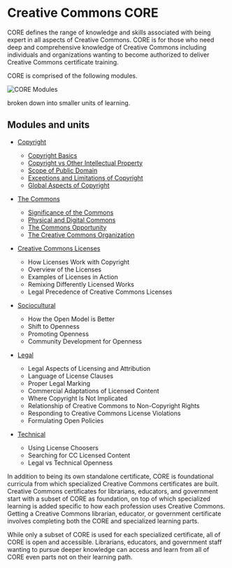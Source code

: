 # Creative Commons CORE

CORE defines the range of knowledge and skills associated with being expert in all aspects of Creative Commons. CORE is for those who need deep and comprehensive knowledge of Creative Commons including individuals and organizations wanting to become authorized to deliver Creative Commons certificate training. 

CORE is comprised of the following modules.

![CORE Modules](https://github.com/creativecommons/cc-cert-map/blob/master/images/commons/CORE6.jpg "CORE Modules")

broken down into smaller units of learning.

## Modules and units

* [Copyright](copyright/index.md)
  * [Copyright Basics](copyright/basics.md)
  * [Copyright vs Other Intellectual Property](copyright/other-ip.md)
  * [Scope of Public Domain](copyright/public-domain.md)
  * [Exceptions and Limitations of Copyright](copyright/exceptions-limitations.md)
  * [Global Aspects of Copyright](copyright/global.md)

* [The Commons](commons/index.md)
   * [Significance of the Commons](commons/significance.md)
   * [Physical and Digital Commons](commons/physical-digital.md)
   * [The Commons Opportunity](commons/opportunity.md)
   * [The Creative Commons Organization](commons/creative-commons.md)

* [Creative Commons Licenses](licenses/index.md)
   * How Licenses Work with Copyright
   * Overview of the Licenses
   * Examples of Licenses in Action
   * Remixing Differently Licensed Works
   * Legal Precedence of Creative Commons Licenses
   
* [Sociocultural](sociocultural/index.md)
   * How the Open Model is Better
   * Shift to Openness
   * Promoting Openness
   * Community Development for Openness
   
* [Legal](legal/index.md)
   * Legal Aspects of Licensing and Attribution
   * Language of License Clauses
   * Proper Legal Marking
   * Commercial Adaptations of Licensed Content
   * Where Copyright Is Not Implicated
   * Relationship of Creative Commons to Non-Copyright Rights
   * Responding to Creative Commons License Violations
   * Formulating Open Policies

* [Technical](technical/index.md)
   * Using License Choosers
   * Searching for CC Licensed Content
   * Legal vs Technical Openness

In addition to being its own standalone certificate, CORE is foundational curricula from which specialized Creative Commons certificates are built. Creative Commons certificates for librarians, educators, and government start with a subset of CORE as foundation, on top of which specialized learning is added specific to how each profession uses Creative Commons. Getting a Creative Commons librarian, educator, or government certificate involves completing both the CORE and specialized learning parts.

While only a subset of CORE is used for each specialized certificate, all of CORE is open and accessible. Librarians, educators, and government staff wanting to pursue deeper knowledge can access and learn from all of CORE even parts not on their learning path.

 





